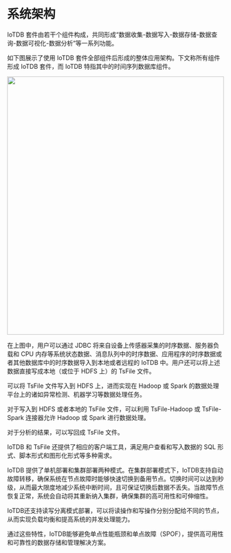 <!--

    Licensed to the Apache Software Foundation (ASF) under one
    or more contributor license agreements.  See the NOTICE file
    distributed with this work for additional information
    regarding copyright ownership.  The ASF licenses this file
    to you under the Apache License, Version 2.0 (the
    "License"); you may not use this file except in compliance
    with the License.  You may obtain a copy of the License at
    
        http://www.apache.org/licenses/LICENSE-2.0
    
    Unless required by applicable law or agreed to in writing,
    software distributed under the License is distributed on an
    "AS IS" BASIS, WITHOUT WARRANTIES OR CONDITIONS OF ANY
    KIND, either express or implied.  See the License for the
    specific language governing permissions and limitations
    under the License.

-->

# 系统架构

IoTDB 套件由若干个组件构成，共同形成“数据收集-数据写入-数据存储-数据查询-数据可视化-数据分析”等一系列功能。

如下图展示了使用 IoTDB 套件全部组件后形成的整体应用架构。下文称所有组件形成 IoTDB 套件，而 IoTDB 特指其中的时间序列数据库组件。

<img style="width:100%; max-width:800px; max-height:600px; margin-left:auto; margin-right:auto; display:block;" src="https://alioss.timecho.com/docs/img/UserGuide/IoTDB-Introduction/Architecture/Structure-of-Apache-IoTDB-cn.png?raw=true">

在上图中，用户可以通过 JDBC 将来自设备上传感器采集的时序数据、服务器负载和 CPU 内存等系统状态数据、消息队列中的时序数据、应用程序的时序数据或者其他数据库中的时序数据导入到本地或者远程的 IoTDB 中。用户还可以将上述数据直接写成本地（或位于 HDFS 上）的 TsFile 文件。

可以将 TsFile 文件写入到 HDFS 上，进而实现在 Hadoop 或 Spark 的数据处理平台上的诸如异常检测、机器学习等数据处理任务。

对于写入到 HDFS 或者本地的 TsFile 文件，可以利用 TsFile-Hadoop 或 TsFile-Spark 连接器允许 Hadoop 或 Spark 进行数据处理。

对于分析的结果，可以写回成 TsFile 文件。

IoTDB 和 TsFile 还提供了相应的客户端工具，满足用户查看和写入数据的 SQL 形式、脚本形式和图形化形式等多种需求。


IoTDB 提供了单机部署和集群部署两种模式。在集群部署模式下，IoTDB支持自动故障转移，确保系统在节点故障时能够快速切换到备用节点。切换时间可以达到秒级，从而最大限度地减少系统中断时间，且可保证切换后数据不丢失。当故障节点恢复正常，系统会自动将其重新纳入集群，确保集群的高可用性和可伸缩性。

IoTDB还支持读写分离模式部署，可以将读操作和写操作分别分配给不同的节点，从而实现负载均衡和提高系统的并发处理能力。

通过这些特性，IoTDB能够避免单点性能瓶颈和单点故障（SPOF），提供高可用性和可靠性的数据存储和管理解决方案。